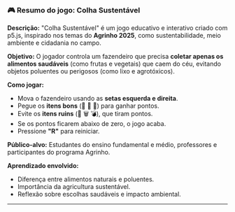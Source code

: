 ### 🎮 **Resumo do jogo: Colha Sustentável**

**Descrição:**
"Colha Sustentável" é um jogo educativo e interativo criado com p5.js, inspirado nos temas do **Agrinho 2025**, como sustentabilidade, meio ambiente e cidadania no campo.

**Objetivo:**
O jogador controla um fazendeiro que precisa **coletar apenas os alimentos saudáveis** (como frutas e vegetais) que caem do céu, evitando objetos poluentes ou perigosos (como lixo e agrotóxicos).

**Como jogar:**

* Mova o fazendeiro usando as **setas esquerda e direita**.
* Pegue os **itens bons** (🍎 🥕 🌽) para ganhar pontos.
* Evite os **itens ruins** (🧪 🗑️ 💣), que tiram pontos.
* Se os pontos ficarem abaixo de zero, o jogo acaba.
* Pressione **"R"** para reiniciar.

**Público-alvo:**
Estudantes do ensino fundamental e médio, professores e participantes do programa Agrinho.

**Aprendizado envolvido:**

* Diferença entre alimentos naturais e poluentes.
* Importância da agricultura sustentável.
* Reflexão sobre escolhas saudáveis e impacto ambiental.

---

